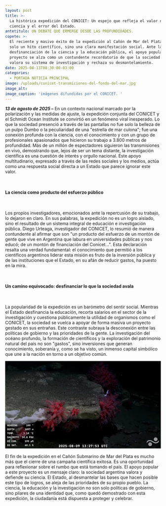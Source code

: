 ```yaml
---
layout: post
title: >-
  La histórica expedición del CONICET: Un espejo que refleja el valor de la
  ciencia y el error del Estado.
antetitulo: UN DEBATE QUE ERMERGE DESDE LAS PROFUNDIDADES.
copete: >-
  El reciente y masivo éxito de la expedición al Cañón de Mar del Plata no fue
  solo un hito científico, sino una clara manifestación social. Ante la
  desfinanciación de la ciencia y la educación pública, el apoyo popular a este
  proyecto se alza como un contundente recordatorio de que la sociedad argentina
  valora su sistema de investigación y rechaza su desmantelamiento.
date: 2025-08-13T08:30:00-03:00
categories:
  - PORTADA NOTICIA PRINCIPAL
image: /uploads/conicet-transmiciones-del-fondo-del-mar.jpg
image_alt:
image_caption: 'imágenes difundidas por el CONICET. '
---
```

***13 de agosto de 2025 –*** En un contexto nacional marcado por la polarización y las medidas de ajuste, la expedición conjunta del CONICET y el Schmidt Ocean Institute se convirtió en un fenómeno viral inesperado. Lo que la sociedad presenció a través de las pantallas no fue solo la belleza de un pulpo Dumbo o la peculiaridad de una "estrella de mar culona"; fue una conexión profunda con la ciencia, con el conocimiento y con un grupo de profesionales apasionados que hicieron su trabajo a 3.800 metros de profundidad. Más de un millón de espectadores siguieron las transmisiones en vivo, demostrando que, lejos de ser un tema distante, la investigación científica es una cuestión de interés y orgullo nacional. Este apoyo multitudinario, expresado a través de las redes sociales y los medios, actúa como una respuesta social directa a un Estado que parece ignorar este valor.

&nbsp;

#### La ciencia como producto del esfuerzo público

&nbsp;

Los propios investigadores, emocionados ante la repercusión de su trabajo, lo dejaron en claro. En sus palabras, la expedición no es un logro aislado, sino el resultado de un sistema integral de educación e investigación pública. Diego Urteaga, investigador del CONICET, lo resumió de manera contundente al afirmar que son "un producto del esfuerzo de un montón de gente que vive en Argentina que labura en universidades públicas y nos educó; de un montón de financiación del Conicet...". Esta declaración resalta una verdad fundamental: el conocimiento que permitió a los científicos argentinos liderar esta misión es fruto de la inversión pública y de las instituciones que el Estado, en su afán de reducir gastos, ha puesto en la mira.

&nbsp;

#### Un camino equivocado: desfinanciar lo que la sociedad avala

&nbsp;

La popularidad de la expedición es un barómetro del sentir social. Mientras el Estado desfinancia la educación, recorta salarios en el sector de la investigación y cuestiona públicamente la utilidad de organismos como el CONICET, la sociedad se vuelca a apoyar de forma masiva un proyecto gestado en sus entrañas. Este contraste subraya la desconexión entre las políticas de gobierno y las prioridades de la gente. La investigación del océano profundo, la formación de científicos y la exploración del patrimonio natural del país no son "gastos", sino inversiones que generan conocimiento, soberanía y, como se ha visto, un inmenso capital simbólico que une a la nación en torno a un objetivo común.

![](/uploads/conicet-ciencia-argentina.jpg)

El fin de la expedición en el Cañón Submarino de Mar del Plata es mucho más que el cierre de una campaña científica exitosa. Es una oportunidad para reflexionar sobre el rumbo que está tomando el país. El apoyo popular a este proyecto es un mensaje claro: la sociedad argentina valora y defiende su ciencia. El Estado, al desmantelar las bases que hacen posible este tipo de logros, se aleja de las prioridades de su propio pueblo. La ciencia, la educación y la investigación no son solo políticas de gobierno, sino pilares de una identidad que, como quedó demostrado con esta expedición, la ciudadanía está dispuesta a proteger y celebrar.
